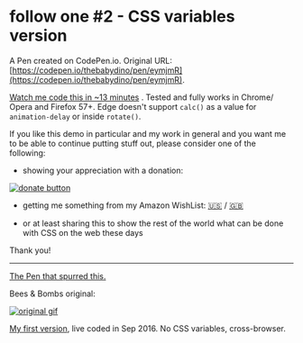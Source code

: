 # follow one #2 - CSS variables version

A Pen created on CodePen.io. Original URL: [https://codepen.io/thebabydino/pen/eymjmR](https://codepen.io/thebabydino/pen/eymjmR).

[Watch me code this in ~13 minutes](https://www.youtube.com/watch?v=dNOaIlqjfqI) .  Tested and fully works in Chrome/ Opera and Firefox 57+. Edge doesn't support `calc()` as a value for `animation-delay` or inside `rotate()`.

If you like this demo in particular and my work in general and you want me to be able to continue putting stuff out, please consider one of the following:

* showing your appreciation with a donation: 

[![donate button](https://liberapay.com/assets/widgets/donate.svg)](https://liberapay.com/anatudor/donate)

* getting me something from my Amazon WishList: [🇺🇸](https://www.amazon.com/gp/registry/wishlist/2Y3C4722GXH0I/) / [🇬🇧](https://www.amazon.co.uk/gp/registry/wishlist/2I25W7U0KADSR/)

* or at least sharing this to show the rest of the world what can be done with CSS on the web these days

Thank you!

---

[The Pen that spurred this.](https://codepen.io/cssinate/pres/RjJeBG)

Bees & Bombs original:

[![original gif](https://78.media.tumblr.com/c99d39b33816930a091c259f9659a923/tumblr_odwvq2YYvp1r2geqjo1_540.gif)](https://beesandbombs.tumblr.com/post/150775393989/follow-one)

[My first version](https://codepen.io/thebabydino/pen/wzZKGX), live coded in Sep 2016. No CSS variables, cross-browser.